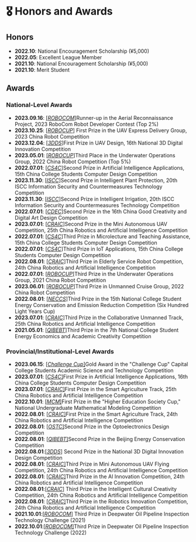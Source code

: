 # 🎖 Honors and Awards
## Honors
- **2022.10**: National Encouragement Scholarship (¥5,000)  
- **2022.05**: Excellent League Member
- **2021.10**: National Encouragement Scholarship (¥5,000)  
- **2021.10**: Merit Student
## Awards
### National-Level Awards
- **2023.09.16**: [[*ROBOCOM*]](https://robocom.com.cn/)Runner-up in the Aerial Reconnaissance Project, 2023 RoboCom Robot Developer Contest (Top 2%)  
- **2023.10.25**: [[*ROBOCUP*]](http://crc.drct-caa.org.cn/)
First Prize in the UAV Express Delivery Group, 2023 China Robot Competition  
- **2023.12.04**: [[*3DDS*]](https://3dds.3ddl.net/)First Prize in UAV Design, 16th National 3D Digital Innovation Competition  
- **2023.05.01**: [[*ROBOCUP*]](http://crc.drct-caa.org.cn/)Third Place in the Underwater Operations Group, 2022 China Robot Competition (Top 5%)  
- **2022.07.01**: [[*CS4C*]](https://jsjds.blcu.edu.cn/index.htm)Second Prize in Artificial Intelligence Applications, 15th China College Students Computer Design Competition  
- **2023.11.30**: [[*ISCC*]](https://www.isclab.org.cn/)Second Prize in Intelligent Plant Protection, 20th ISCC Information Security and Countermeasures Technology Competition  
- **2023.11.30**: [[*ISCC*]](https://www.isclab.org.cn/)Second Prize in Intelligent Irrigation, 20th ISCC Information Security and Countermeasures Technology Competition  
- **2022.07.01**: [[*CDEC*]](https://www.cdec.org.cn/)Second Prize in the 16th China Good Creativity and Digital Art Design Competition  
- **2023.07.01**: [[*CRAIC*]](https://www.caairobot.com/)Second Prize in the Mini Autonomous UAV Competition, 25th China Robotics and Artificial Intelligence Competition  
- **2022.07.01**: [[*CS4C*]](https://jsjds.blcu.edu.cn/index.htm)Third Prize in Microlecture and Teaching Assistance, 15th China College Students Computer Design Competition  
- **2022.07.01**: [[*CS4C*]](https://jsjds.blcu.edu.cn/index.htm)Third Prize in IoT Applications, 15th China College Students Computer Design Competition  
- **2022.08.01**: [[*CRAIC*]](https://www.caairobot.com/)Third Prize in Elderly Service Robot Competition, 24th China Robotics and Artificial Intelligence Competition  
- **2022.07.01**: [[*ROBOCUP*]](http://crc.drct-caa.org.cn/)Third Prize in the Underwater Operations Group, 2021 China Robot Competition  
- **2023.06.01**: [[*ROBOCUP*]](http://crc.drct-caa.org.cn/)Third Prize in Unmanned Cruise Group, 2022 China Robot Competition  
- **2022.08.01**: [[*NECCS*]](http://www.jienengjianpai.org/)Third Prize in the 15th National College Student Energy Conservation and Emission Reduction Competition (Six Hundred Light Years Cup)  
- **2023.07.01**: [[*CRAIC*]](https://www.caairobot.com/)Third Prize in the Collaborative Unmanned Track, 25th China Robotics and Artificial Intelligence Competition  
- **2021.05.01**: [[*QIBEBT*]](http://energy.qibebt.ac.cn/eneco/contribution/index.html#/index)Third Prize in the 7th National College Student Energy Economics and Academic Creativity Competition  
### Provincial/Institutional-Level Awards
- **2023.06.15**: [[*Challenge Cup*]](https://www.tiaozhanbei.net/)Gold Award in the "Challenge Cup" Capital College Students Academic Science and Technology Competition  
- **2023.07.01**: [[*CS4C*]](https://jsjds.blcu.edu.cn/index.htm)First Prize in Artificial Intelligence Applications, 16th China College Students Computer Design Competition  
- **2023.07.01**: [[*CRAIC*]](https://www.caairobot.com/)First Prize in the Smart Agriculture Track, 25th China Robotics and Artificial Intelligence Competition  
- **2022.10.01**: [[*MCM*]](https://www.mcm.edu.cn/)First Prize in the "Higher Education Society Cup," National Undergraduate Mathematical Modeling Competition  
- **2022.08.01**: [[*CRAIC*]](https://www.caairobot.com/)First Prize in the Smart Agriculture Track, 24th China Robotics and Artificial Intelligence Competition  
- **2022.08.01**: [[*OSTC*]](http://opt.zju.edu.cn/gdjs/main.htm)Second Prize in the Optoelectronics Design Competition  
- **2022.08.01**: [[*QIBEBT*]](http://energy.qibebt.ac.cn/eneco/contribution/index.html#/index)Second Prize in the Beijing Energy Conservation Competition  
- **2022.08.01**:[[*3DDS*]](https://3dds.3ddl.net/) Second Prize in the National 3D Digital Innovation Design Competition  
- **2022.08.01**: [[*CRAIC*]](https://www.caairobot.com/)Third Prize in Mini Autonomous UAV Flying Competition, 24th China Robotics and Artificial Intelligence Competition  
- **2022.08.01**: [[*CRAIC*]](https://www.caairobot.com/)Third Prize in the AI Innovation Competition, 24th China Robotics and Artificial Intelligence Competition  
- **2022.08.01**:[[*CRAIC*]](https://www.caairobot.com/) Third Prize in the Intelligent Cultural Creativity Competition, 24th China Robotics and Artificial Intelligence Competition  
- **2022.08.01**: [[*CRAIC*]](https://www.caairobot.com/)Third Prize in the Robotics Innovation Competition, 24th China Robotics and Artificial Intelligence Competition  
- **2021.10.01**:[[*ROBOCOM*]](https://robocom.com.cn/) Third Prize in Deepwater Oil Pipeline Inspection Technology Challenge (2021)  
- **2022.10.01**:[[*ROBOCOM*]](https://robocom.com.cn/)Third Prize in Deepwater Oil Pipeline Inspection Technology Challenge (2022)  
